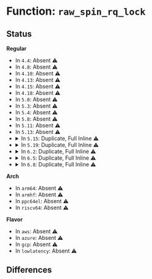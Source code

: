 # Function: <code>raw_spin_rq_lock</code>

## Status
<b>Regular</b>
<ul>
<li>
In <code>4.4</code>: Absent ⚠️
</li>
<li>
In <code>4.8</code>: Absent ⚠️
</li>
<li>
In <code>4.10</code>: Absent ⚠️
</li>
<li>
In <code>4.13</code>: Absent ⚠️
</li>
<li>
In <code>4.15</code>: Absent ⚠️
</li>
<li>
In <code>4.18</code>: Absent ⚠️
</li>
<li>
In <code>5.0</code>: Absent ⚠️
</li>
<li>
In <code>5.3</code>: Absent ⚠️
</li>
<li>
In <code>5.4</code>: Absent ⚠️
</li>
<li>
In <code>5.8</code>: Absent ⚠️
</li>
<li>
In <code>5.11</code>: Absent ⚠️
</li>
<li>
In <code>5.13</code>: Absent ⚠️
</li>
<li>
<details>
<summary>In <code>5.15</code>: Duplicate, Full Inline ⚠️</summary>

**Collision:** Static Duplication

**Inline:** Full

**Transformation:** False

**Instances:**

```
In kernel/sched/core.c (ffffffff810f2d76)
Location: kernel/sched/sched.h:1316
Inline: True
Inline callers:
  - kernel/sched/core.c:tg_set_cfs_bandwidth
  - kernel/sched/core.c:sched_cpu_dying
  - kernel/sched/core.c:sched_cpu_deactivate
  - kernel/sched/core.c:sched_cpu_activate
  - kernel/sched/core.c:balance_push_set
  - kernel/sched/core.c:balance_push
  - kernel/sched/core.c:balance_push
  - kernel/sched/core.c:__balance_push_cpu_stop
  - kernel/sched/core.c:init_idle
  - kernel/sched/core.c:do_sched_yield
  - kernel/sched/core.c:__sched_setscheduler
  - kernel/sched/core.c:__schedule
  - kernel/sched/core.c:sched_core_balance
  - kernel/sched/core.c:scheduler_tick
  - kernel/sched/core.c:try_to_wake_up
  - kernel/sched/core.c:wake_up_if_idle
  - kernel/sched/core.c:sched_ttwu_pending
  - kernel/sched/core.c:push_cpu_stop
  - kernel/sched/core.c:migration_cpu_stop
  - kernel/sched/core.c:move_queued_task
  - kernel/sched/core.c:resched_cpu
  - kernel/sched/core.c:__hrtick_start
  - kernel/sched/core.c:hrtick
  - kernel/sched/core.c:task_rq_lock
  - kernel/sched/core.c:__task_rq_lock
  - kernel/sched/core.c:double_rq_lock
```
```
In kernel/sched/idle.c (ffffffff810ff3a2)
Location: kernel/sched/sched.h:1316
Inline: True
Inline callers:
  - kernel/sched/idle.c:dequeue_task_idle
```
```
In kernel/sched/fair.c (ffffffff8111160d)
Location: kernel/sched/sched.h:1316
Inline: True
Inline callers:
  - kernel/sched/fair.c:sched_group_set_idle
  - kernel/sched/fair.c:unregister_fair_sched_group
  - kernel/sched/fair.c:online_fair_sched_group
  - kernel/sched/fair.c:task_fork_fair
  - kernel/sched/fair.c:newidle_balance
  - kernel/sched/fair.c:active_load_balance_cpu_stop
  - kernel/sched/fair.c:active_load_balance_cpu_stop
  - kernel/sched/fair.c:load_balance
  - kernel/sched/fair.c:load_balance
  - kernel/sched/fair.c:load_balance
  - kernel/sched/fair.c:update_blocked_averages
  - kernel/sched/fair.c:distribute_cfs_runtime
```
```
In kernel/sched/rt.c (ffffffff81112fad)
Location: kernel/sched/sched.h:1316
Inline: True
Inline callers:
  - kernel/sched/rt.c:pull_rt_task
  - kernel/sched/rt.c:rto_push_irq_work_func
  - kernel/sched/rt.c:do_sched_rt_period_timer
```
```
In kernel/sched/deadline.c (ffffffff81116074)
Location: kernel/sched/sched.h:1316
Inline: True
Inline callers:
  - kernel/sched/deadline.c:pull_dl_task
```
```
In kernel/sched/topology.c (ffffffff8111f2d7)
Location: kernel/sched/sched.h:1316
Inline: True
Inline callers:
  - kernel/sched/topology.c:rq_attach_root
```
```
In kernel/sched/debug.c (ffffffff81125c7b)
Location: kernel/sched/sched.h:1316
Inline: True
Inline callers:
  - kernel/sched/debug.c:print_cfs_rq
```
```
In kernel/sched/psi.c (ffffffff8112ba1f)
Location: kernel/sched/sched.h:1316
Inline: True
Inline callers:
  - kernel/sched/psi.c:psi_memstall_leave
  - kernel/sched/psi.c:psi_memstall_enter
```
</details>
</li>
<li>
<details>
<summary>In <code>5.19</code>: Duplicate, Full Inline ⚠️</summary>

**Collision:** Static Duplication

**Inline:** Full

**Transformation:** False

**Instances:**

```
In kernel/sched/core.c (ffffffff8110eb30)
Location: kernel/sched/sched.h:1302
Inline: True
Inline callers:
  - kernel/sched/core.c:tg_set_cfs_bandwidth
  - kernel/sched/core.c:balance_push
  - kernel/sched/core.c:balance_push
  - kernel/sched/core.c:__balance_push_cpu_stop
  - kernel/sched/core.c:init_idle
  - kernel/sched/core.c:do_sched_yield
  - kernel/sched/core.c:__schedule
  - kernel/sched/core.c:sched_core_balance
  - kernel/sched/core.c:scheduler_tick
  - kernel/sched/core.c:try_to_wake_up
  - kernel/sched/core.c:push_cpu_stop
  - kernel/sched/core.c:migration_cpu_stop
  - kernel/sched/core.c:move_queued_task
  - kernel/sched/core.c:__hrtick_start
  - kernel/sched/core.c:hrtick
  - kernel/sched/core.c:task_rq_lock
  - kernel/sched/core.c:__task_rq_lock
  - kernel/sched/core.c:double_rq_lock
  - kernel/sched/core.c:_raw_spin_rq_lock_irqsave
```
```
In kernel/sched/fair.c (ffffffff8112d08b)
Location: kernel/sched/sched.h:1302
Inline: True
Inline callers:
  - kernel/sched/fair.c:online_fair_sched_group
  - kernel/sched/fair.c:task_fork_fair
  - kernel/sched/fair.c:newidle_balance
  - kernel/sched/fair.c:active_load_balance_cpu_stop
  - kernel/sched/fair.c:active_load_balance_cpu_stop
  - kernel/sched/fair.c:load_balance
  - kernel/sched/fair.c:_raw_spin_rq_lock_irqsave
```
```
In kernel/sched/build_policy.c (ffffffff8112fcbb)
Location: kernel/sched/sched.h:1302
Inline: True
Inline callers:
  - kernel/sched/build_policy.c:pull_dl_task
  - kernel/sched/build_policy.c:migrate_task_rq_dl
  - kernel/sched/build_policy.c:pull_rt_task
  - kernel/sched/build_policy.c:rto_push_irq_work_func
  - kernel/sched/build_policy.c:push_rt_task
  - kernel/sched/build_policy.c:do_sched_rt_period_timer
  - kernel/sched/build_policy.c:dequeue_task_idle
```
```
In kernel/sched/build_utility.c (ffffffff8114c1b5)
Location: kernel/sched/sched.h:1302
Inline: True
Inline callers:
  - kernel/sched/build_utility.c:psi_memstall_leave
  - kernel/sched/build_utility.c:psi_memstall_enter
  - kernel/sched/build_utility.c:_raw_spin_rq_lock_irqsave
```
</details>
</li>
<li>
<details>
<summary>In <code>6.2</code>: Duplicate, Full Inline ⚠️</summary>

**Collision:** Static Duplication

**Inline:** Full

**Transformation:** False

**Instances:**

```
In kernel/sched/core.c (ffffffff811358f6)
Location: kernel/sched/sched.h:1356
Inline: True
Inline callers:
  - kernel/sched/core.c:tg_set_cfs_bandwidth
  - kernel/sched/core.c:balance_push
  - kernel/sched/core.c:balance_push
  - kernel/sched/core.c:__balance_push_cpu_stop
  - kernel/sched/core.c:init_idle
  - kernel/sched/core.c:do_sched_yield
  - kernel/sched/core.c:__schedule
  - kernel/sched/core.c:sched_core_balance
  - kernel/sched/core.c:scheduler_tick
  - kernel/sched/core.c:try_to_wake_up
  - kernel/sched/core.c:push_cpu_stop
  - kernel/sched/core.c:migration_cpu_stop
  - kernel/sched/core.c:move_queued_task
  - kernel/sched/core.c:__hrtick_start
  - kernel/sched/core.c:hrtick
  - kernel/sched/core.c:task_rq_lock
  - kernel/sched/core.c:__task_rq_lock
  - kernel/sched/core.c:double_rq_lock
  - kernel/sched/core.c:_raw_spin_rq_lock_irqsave
```
```
In kernel/sched/fair.c (ffffffff81156df7)
Location: kernel/sched/sched.h:1356
Inline: True
Inline callers:
  - kernel/sched/fair.c:online_fair_sched_group
  - kernel/sched/fair.c:task_fork_fair
  - kernel/sched/fair.c:newidle_balance
  - kernel/sched/fair.c:active_load_balance_cpu_stop
  - kernel/sched/fair.c:active_load_balance_cpu_stop
  - kernel/sched/fair.c:load_balance
  - kernel/sched/fair.c:_raw_spin_rq_lock_irqsave
```
```
In kernel/sched/build_policy.c (ffffffff81159d81)
Location: kernel/sched/sched.h:1356
Inline: True
Inline callers:
  - kernel/sched/build_policy.c:pull_dl_task
  - kernel/sched/build_policy.c:migrate_task_rq_dl
  - kernel/sched/build_policy.c:pull_rt_task
  - kernel/sched/build_policy.c:rto_push_irq_work_func
  - kernel/sched/build_policy.c:push_rt_task
  - kernel/sched/build_policy.c:do_sched_rt_period_timer
  - kernel/sched/build_policy.c:dequeue_task_idle
```
```
In kernel/sched/build_utility.c (ffffffff8117b026)
Location: kernel/sched/sched.h:1356
Inline: True
Inline callers:
  - kernel/sched/build_utility.c:psi_cgroup_restart
  - kernel/sched/build_utility.c:psi_memstall_enter
  - kernel/sched/build_utility.c:_raw_spin_rq_lock_irqsave
```
</details>
</li>
<li>
<details>
<summary>In <code>6.5</code>: Duplicate, Full Inline ⚠️</summary>

**Collision:** Static Duplication

**Inline:** Full

**Transformation:** False

**Instances:**

```
In kernel/sched/core.c (ffffffff81144a5d)
Location: kernel/sched/sched.h:1364
Inline: True
Inline callers:
  - kernel/sched/core.c:tg_set_cfs_bandwidth
  - kernel/sched/core.c:balance_push
  - kernel/sched/core.c:balance_push
  - kernel/sched/core.c:__balance_push_cpu_stop
  - kernel/sched/core.c:init_idle
  - kernel/sched/core.c:do_sched_yield
  - kernel/sched/core.c:__schedule
  - kernel/sched/core.c:sched_core_balance
  - kernel/sched/core.c:scheduler_tick
  - kernel/sched/core.c:try_to_wake_up
  - kernel/sched/core.c:push_cpu_stop
  - kernel/sched/core.c:migration_cpu_stop
  - kernel/sched/core.c:move_queued_task
  - kernel/sched/core.c:__hrtick_start
  - kernel/sched/core.c:hrtick
  - kernel/sched/core.c:task_rq_lock
  - kernel/sched/core.c:__task_rq_lock
  - kernel/sched/core.c:double_rq_lock
  - kernel/sched/core.c:_raw_spin_rq_lock_irqsave
```
```
In kernel/sched/fair.c (ffffffff81166eb7)
Location: kernel/sched/sched.h:1364
Inline: True
Inline callers:
  - kernel/sched/fair.c:online_fair_sched_group
  - kernel/sched/fair.c:task_fork_fair
  - kernel/sched/fair.c:newidle_balance
  - kernel/sched/fair.c:active_load_balance_cpu_stop
  - kernel/sched/fair.c:active_load_balance_cpu_stop
  - kernel/sched/fair.c:load_balance
  - kernel/sched/fair.c:__cfsb_csd_unthrottle
  - kernel/sched/fair.c:_raw_spin_rq_lock_irqsave
```
```
In kernel/sched/build_policy.c (ffffffff81169f91)
Location: kernel/sched/sched.h:1364
Inline: True
Inline callers:
  - kernel/sched/build_policy.c:pull_dl_task
  - kernel/sched/build_policy.c:migrate_task_rq_dl
  - kernel/sched/build_policy.c:pull_rt_task
  - kernel/sched/build_policy.c:rto_push_irq_work_func
  - kernel/sched/build_policy.c:push_rt_task
  - kernel/sched/build_policy.c:do_sched_rt_period_timer
  - kernel/sched/build_policy.c:dequeue_task_idle
```
```
In kernel/sched/build_utility.c (ffffffff8118bb64)
Location: kernel/sched/sched.h:1364
Inline: True
Inline callers:
  - kernel/sched/build_utility.c:psi_cgroup_restart
  - kernel/sched/build_utility.c:psi_memstall_enter
  - kernel/sched/build_utility.c:_raw_spin_rq_lock_irqsave
```
</details>
</li>
<li>
<details>
<summary>In <code>6.8</code>: Duplicate, Full Inline ⚠️</summary>

**Collision:** Static Duplication

**Inline:** Full

**Transformation:** False

**Instances:**

```
In kernel/sched/core.c (ffffffff8114ffab)
Location: kernel/sched/sched.h:1383
Inline: True
Inline callers:
  - kernel/sched/core.c:tg_set_cfs_bandwidth
  - kernel/sched/core.c:balance_push
  - kernel/sched/core.c:balance_push
  - kernel/sched/core.c:__balance_push_cpu_stop
  - kernel/sched/core.c:init_idle
  - kernel/sched/core.c:do_sched_yield
  - kernel/sched/core.c:__schedule
  - kernel/sched/core.c:sched_core_balance
  - kernel/sched/core.c:sched_tick_remote
  - kernel/sched/core.c:scheduler_tick
  - kernel/sched/core.c:try_to_wake_up
  - kernel/sched/core.c:push_cpu_stop
  - kernel/sched/core.c:migration_cpu_stop
  - kernel/sched/core.c:move_queued_task
  - kernel/sched/core.c:__hrtick_start
  - kernel/sched/core.c:hrtick
  - kernel/sched/core.c:task_rq_lock
  - kernel/sched/core.c:__task_rq_lock
  - kernel/sched/core.c:double_rq_lock
  - kernel/sched/core.c:_raw_spin_rq_lock_irqsave
```
```
In kernel/sched/fair.c (ffffffff81173c37)
Location: kernel/sched/sched.h:1383
Inline: True
Inline callers:
  - kernel/sched/fair.c:online_fair_sched_group
  - kernel/sched/fair.c:task_fork_fair
  - kernel/sched/fair.c:newidle_balance
  - kernel/sched/fair.c:active_load_balance_cpu_stop
  - kernel/sched/fair.c:active_load_balance_cpu_stop
  - kernel/sched/fair.c:load_balance
  - kernel/sched/fair.c:__cfsb_csd_unthrottle
  - kernel/sched/fair.c:_raw_spin_rq_lock_irqsave
```
```
In kernel/sched/build_policy.c (ffffffff81177645)
Location: kernel/sched/sched.h:1383
Inline: True
Inline callers:
  - kernel/sched/build_policy.c:pull_dl_task
  - kernel/sched/build_policy.c:migrate_task_rq_dl
  - kernel/sched/build_policy.c:inactive_task_timer
  - kernel/sched/build_policy.c:dl_task_timer
  - kernel/sched/build_policy.c:pull_rt_task
  - kernel/sched/build_policy.c:rto_push_irq_work_func
  - kernel/sched/build_policy.c:push_rt_task
  - kernel/sched/build_policy.c:do_sched_rt_period_timer
  - kernel/sched/build_policy.c:dequeue_task_idle
```
```
In kernel/sched/build_utility.c (ffffffff8119a4c4)
Location: kernel/sched/sched.h:1383
Inline: True
Inline callers:
  - kernel/sched/build_utility.c:psi_cgroup_restart
  - kernel/sched/build_utility.c:psi_memstall_enter
  - kernel/sched/build_utility.c:_raw_spin_rq_lock_irqsave
```
</details>
</li>
</ul>
<b>Arch</b>
<ul>
<li>
In <code>arm64</code>: Absent ⚠️
</li>
<li>
In <code>armhf</code>: Absent ⚠️
</li>
<li>
In <code>ppc64el</code>: Absent ⚠️
</li>
<li>
In <code>riscv64</code>: Absent ⚠️
</li>
</ul>
<b>Flavor</b>
<ul>
<li>
In <code>aws</code>: Absent ⚠️
</li>
<li>
In <code>azure</code>: Absent ⚠️
</li>
<li>
In <code>gcp</code>: Absent ⚠️
</li>
<li>
In <code>lowlatency</code>: Absent ⚠️
</li>
</ul>

## Differences
